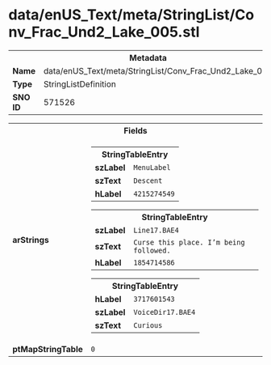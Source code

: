 <h1>data/enUS_Text/meta/StringList/Conv_Frac_Und2_Lake_005.stl</h1><table><tr><th colspan="100%">Metadata</th></tr><tr><td><b>Name</b></td><td>data/enUS_Text/meta/StringList/Conv_Frac_Und2_Lake_005.stl</td></tr><tr><td><b>Type</b></td><td>StringListDefinition</td></tr><tr><td><b>SNO ID</b></td><td>571526</td></tr></table>

<table><tr><th colspan="100%">Fields</th></tr><tr><td><b>arStrings</b></td><td><table><tr><th colspan="100%">StringTableEntry</th></tr><tr><td><b>szLabel</b></td><td><code>MenuLabel</code></td></tr><tr><td><b>szText</b></td><td><code>Descent</code></td></tr><tr><td><b>hLabel</b></td><td><code>4215274549</code></td></tr></table>


<table><tr><th colspan="100%">StringTableEntry</th></tr><tr><td><b>szLabel</b></td><td><code>Line17.BAE4</code></td></tr><tr><td><b>szText</b></td><td><code>Curse this place. I’m being followed.</code></td></tr><tr><td><b>hLabel</b></td><td><code>1854714586</code></td></tr></table>


<table><tr><th colspan="100%">StringTableEntry</th></tr><tr><td><b>hLabel</b></td><td><code>3717601543</code></td></tr><tr><td><b>szLabel</b></td><td><code>VoiceDir17.BAE4</code></td></tr><tr><td><b>szText</b></td><td><code>Curious</code></td></tr></table>


</td></tr><tr><td><b>ptMapStringTable</b></td><td><code>0</code></td></tr></table>

